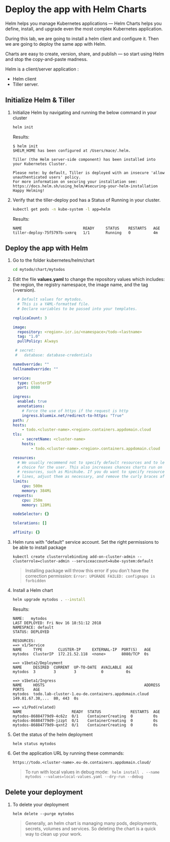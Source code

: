 # Deploy the app with Helm Charts

Helm helps you manage Kubernetes applications — Helm Charts helps you define, install, and upgrade even the most complex Kubernetes application.

During this lab, we are going to install a helm client and configure it. Then we are going to deploy the same app with Helm.

Charts are easy to create, version, share, and publish — so start using Helm and stop the copy-and-paste madness.

Helm is a client/server application :
* Helm client
* Tiller server.

## Initialize Helm & Tiller

1. Initialize Helm by navigating and running the below command in your cluster
    ```sh
    helm init
    ```

    Results:
    ```
    $ helm init
    $HELM_HOME has been configured at /Users/mace/.helm.

    Tiller (the Helm server-side component) has been installed into your Kubernetes Cluster.

    Please note: by default, Tiller is deployed with an insecure 'allow unauthenticated users' policy.
    For more information on securing your installation see: https://docs.helm.sh/using_helm/#securing-your-helm-installation
    Happy Helming!
    ```

1. Verify that the tiller-deploy pod has a Status of Running in your cluster.
    ```sh
    kubectl get pods -n kube-system -l app=helm
    ```

    Results:
    ```
    NAME                           READY     STATUS    RESTARTS   AGE
    tiller-deploy-75f5797b-sxmrq   1/1       Running   0          4m
    ```

## Deploy the app with Helm

1. Go to the folder kubernetes/helm/chart
    ```sh
    cd mytodo/chart/mytodos
    ```

1. Edit the file **values.yaml** to change the repository values which includes: the region, the registry namespace, the image name, and the tag (=version).

    ```yaml
      # Default values for mytodos.
      # This is a YAML-formatted file.
      # Declare variables to be passed into your templates.

    replicaCount: 3

    image:
      repository: <region>.icr.io/<namespace>/todo-<lastname>
      tag: "1.0"
      pullPolicy: Always

     # secret:
     #   database: database-credentials

    nameOverride: ""
    fullnameOverride: ""

    service:
      type: ClusterIP
      port: 8080

    ingress:
      enabled: true
      annotations:
        # Force the use of https if the request is http
        ingress.bluemix.net/redirect-to-https: "True"
    path: /
    hosts:
        - todo.<cluster-name>.<region>.containers.appdomain.cloud
    tls:
        - secretName: <cluster-name>
        hosts:
            - todo.<cluster-name>.<region>.containers.appdomain.cloud

    resources:
      # We usually recommend not to specify default resources and to leave this as a conscious
      # choice for the user. This also increases chances charts run on environments with little
      # resources, such as Minikube. If you do want to specify resources, uncomment the following
      # lines, adjust them as necessary, and remove the curly braces after 'resources:'.
    limits:
        cpu: 500m
        memory: 384Mi
    requests:
        cpu: 250m
        memory: 128Mi

    nodeSelector: {}

    tolerations: []

    affinity: {}
    ```

1. Helm runs with "default" service account. Set the right permissions to be able to install package
    ```
    kubectl create clusterrolebinding add-on-cluster-admin --clusterrole=cluster-admin --serviceaccount=kube-system:default
    ```
    > Installing package will throw this error if you don't have the correction permission: `Error: UPGRADE FAILED: configmaps is forbidden`

1. Install a Helm chart
    ```sh
    helm upgrade mytodos . --install
    ```

    Results:
    ```
    NAME:   mytodos
    LAST DEPLOYED: Fri Nov 16 18:51:12 2018
    NAMESPACE: default
    STATUS: DEPLOYED

    RESOURCES:
    ==> v1/Service
    NAME     TYPE       CLUSTER-IP     EXTERNAL-IP  PORT(S)   AGE
    mytodos  ClusterIP  172.21.52.118  <none>       8080/TCP  0s

    ==> v1beta2/Deployment
    NAME     DESIRED  CURRENT  UP-TO-DATE  AVAILABLE  AGE
    mytodos  3        3        3           0          0s

    ==> v1beta1/Ingress
    NAME     HOSTS                                            ADDRESS           PORTS    AGE
    mytodos  todo.lab-cluster-1.eu-de.containers.appdomain.cloud  149.81.67.38,...  80, 443  0s

    ==> v1/Pod(related)
    NAME                      READY  STATUS             RESTARTS  AGE
    mytodos-86884779d9-4c62z  0/1    ContainerCreating  0         0s
    mytodos-86884779d9-jzzpt  0/1    ContainerCreating  0         0s
    mytodos-86884779d9-qxnt2  0/1    ContainerCreating  0         0s
    ```

1. Get the status of the helm deployment
    ```
    helm status mytodos
    ```

1. Get the application URL by running these commands:
    ```
    https://todo.<cluster-name>.eu-de.containers.appdomain.cloud/
    ```

    > To run with local values in debug mode: ```
    helm install . --name mytodos --values=local-values.yaml --dry-run --debug```

## Delete your deployment

1. To delete your deployment
    ```
    helm delete --purge mytodos
    ```

    > Generally, an helm chart is managing many pods, deployments, secrets, volumes and services. So deleting the chart is a quick way to clean up your work.